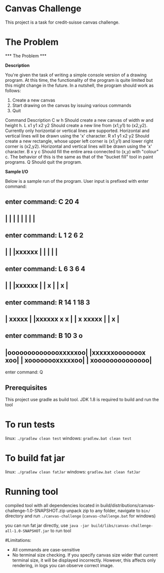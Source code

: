 # Canvas Challenge
This project is a task for credit-suisse canvas challenge.

# The Problem

*** The Problem ***

__Description__

You're given the task of writing a simple console version of a drawing program. 
At this time, the functionality of the program is quite limited but this might change in the future. 
In a nutshell, the program should work as follows:
 1. Create a new canvas
 2. Start drawing on the canvas by issuing various commands
 3. Quit


Command 		Description
C w h           Should create a new canvas of width w and height h.
L x1 y1 x2 y2   Should create a new line from (x1,y1) to (x2,y2). Currently only
                horizontal or vertical lines are supported. Horizontal and vertical lines
                will be drawn using the 'x' character.
R x1 y1 x2 y2   Should create a new rectangle, whose upper left corner is (x1,y1) and
                lower right corner is (x2,y2). Horizontal and vertical lines will be drawn
                using the 'x' character.
B x y c         Should fill the entire area connected to (x,y) with "colour" c. The
                behavior of this is the same as that of the "bucket fill" tool in paint
                programs.
Q               Should quit the program.

__Sample I/O__

Below is a sample run of the program. User input is prefixed with enter command:

enter command: C 20 4
----------------------
|                    |
|                    |
|                    |
|                    |
----------------------

enter command: L 1 2 6 2
----------------------
|                    |
|xxxxxx              |
|                    |
|                    |
----------------------

enter command: L 6 3 6 4
----------------------
|                    |
|xxxxxx              |
|     x              |
|     x              |
----------------------

enter command: R 14 1 18 3
----------------------
|             xxxxx  |
|xxxxxx       x   x  |
|     x       xxxxx  |
|     x              |
----------------------

enter command: B 10 3 o
----------------------
|oooooooooooooxxxxxoo|
|xxxxxxooooooox   xoo|
|     xoooooooxxxxxoo|
|     xoooooooooooooo|
----------------------

enter command: Q



## Prerequisites
This project use gradle as build tool.
JDK 1.8 is required to build and run the tool

# To run tests
linux:    `./gradlew clean test`
windows:  `gradlew.bat clean test`

# To build fat jar
linux:    `./gradlew clean fatJar`
windows:  `gradlew.bat clean fatJar`


# Running tool

compiled tool with all dependencies located in build/distributions/canvas-challenge-1.0-SNAPSHOT.zip
unpack zip to any folder, navigate to `bin/` directory and run `./canvas-challenge` (`canvas-challenge.bat` for windows)

you can run fat jar directly, use `java -jar build/libs/canvas-challenge-all-1.0-SNAPSHOT.jar` to run tool


#Limitations:

* All commands are case-sensitive
* No terminal size checking. If you specify canvas size wider that current terminal size, it will be displayed incorrectly. However, this affects only rendering, in logs you can observe correct image.







